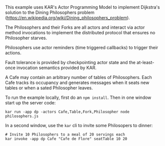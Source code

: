 <!--
# Copyright IBM Corporation 2020,2021
#
# Licensed under the Apache License, Version 2.0 (the "License");
# you may not use this file except in compliance with the License.
# You may obtain a copy of the License at
#
#     http://www.apache.org/licenses/LICENSE-2.0
#
# Unless required by applicable law or agreed to in writing, software
# distributed under the License is distributed on an "AS IS" BASIS,
# WITHOUT WARRANTIES OR CONDITIONS OF ANY KIND, either express or implied.
# See the License for the specific language governing permissions and
# limitations under the License.
-->

This example uses KAR's Actor Programming Model to implement
Dijkstra's solution to the Dining Philosophers problem
(https://en.wikipedia.org/wiki/Dining_philosophers_problem).

The Philosophers and their Forks are all actors and interact via actor
method invocations to implement the distributed protocol that ensures
no Philosopher starves.

Philosophers use actor reminders (time triggered callbacks) to trigger
their actions.

Fault tolerance is provided by checkpointing actor state and the
at-least-once invocation semantics provided by KAR.

A Cafe may contain an arbitrary number of tables of Philosophers. Each
Cafe tracks its occupancy and generates messages when it seats new
tables or when a sated Philosopher leaves.

To run the example locally, first do an `npm install`.
Then in one window start up the server code:
```shell
kar run -app dp -actors Cafe,Table,Fork,Philosopher node philosophers.js
```
In a second window, use the `kar` cli to invite some Philosopers to dinner:
```shell
# Invite 10 Philosophers to a meal of 20 servings each
kar invoke -app dp Cafe "Cafe de Flore" seatTable 10 20
```
